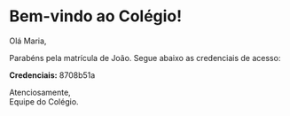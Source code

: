 
# Bem-vindo ao Colégio!

Olá Maria,

Parabéns pela matrícula de João. 
Segue abaixo as credenciais de acesso:

**Credenciais:** 8708b51a

Atenciosamente,  
Equipe do Colégio.
